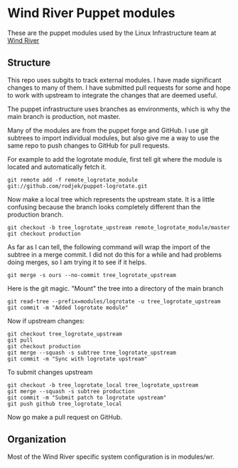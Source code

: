 # Wind River Puppet modules

These are the puppet modules used by the Linux Infrastructure team at
[Wind River](http://windriver.com/products/linux.html)

## Structure

This repo uses subgits to track external modules. I have made
significant changes to many of them. I have submitted pull requests
for some and hope to work with upstream to integrate the changes that
are deemed useful.

The puppet infrastructure uses branches as environments, which is why
the main branch is production, not master.

Many of the modules are from the puppet forge and GitHub. I use git
subtrees to import individual modules, but also give me a way to use
the same repo to push changes to GitHub for pull requests.

For example to add the logrotate module, first tell git where the
module is located and automatically fetch it.

    git remote add -f remote_logrotate_module git://github.com/rodjek/puppet-logrotate.git

Now make a local tree which represents the upstream state. It is a
little confusing because the branch looks completely different than
the production branch.

    git checkout -b tree_logrotate_upstream remote_logrotate_module/master
    git checkout production

As far as I can tell, the following command will wrap the import of
the subtree in a merge commit. I did not do this for a while and had
problems doing merges, so I am trying it to see if it helps.

    git merge -s ours --no-commit tree_logrotate_upstream

Here is the git magic. "Mount" the tree into a directory of the main branch

    git read-tree --prefix=modules/logrotate -u tree_logrotate_upstream
    git commit -m "Added logrotate module"

Now if upstream changes:

    git checkout tree_logrotate_upstream
    git pull
    git checkout production
    git merge --squash -s subtree tree_logrotate_upstream
    git commit -m "Sync with logrotate upstream"

To submit changes upstream

    git checkout -b tree_logrotate_local tree_logrotate_upstream
    git merge --squash -s subtree production
    git commit -m "Submit patch to logrotate upstream"
    git push github tree_logrotate_local

Now go make a pull request on GitHub.

## Organization

Most of the Wind River specific system configuration is in
modules/wr.
